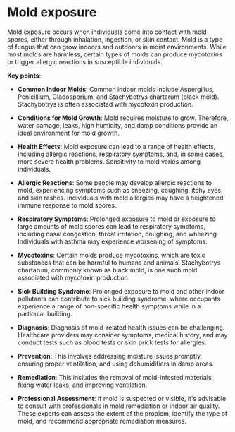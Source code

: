 # Mold exposure

Mold exposure occurs when individuals come into contact with mold spores, either through inhalation, ingestion, or skin contact. Mold is a type of fungus that can grow indoors and outdoors in moist environments. While most molds are harmless, certain types of molds can produce mycotoxins or trigger allergic reactions in susceptible individuals. 

**Key points**:

* **Common Indoor Molds**: Common indoor molds include Aspergillus, Penicillium, Cladosporium, and Stachybotrys chartarum (black mold). Stachybotrys is often associated with mycotoxin production.

* **Conditions for Mold Growth**: Mold requires moisture to grow. Therefore, water damage, leaks, high humidity, and damp conditions provide an ideal environment for mold growth.

* **Health Effects**: Mold exposure can lead to a range of health effects, including allergic reactions, respiratory symptoms, and, in some cases, more severe health problems. Sensitivity to mold varies among individuals.

* **Allergic Reactions**: Some people may develop allergic reactions to mold, experiencing symptoms such as sneezing, coughing, itchy eyes, and skin rashes. Individuals with mold allergies may have a heightened immune response to mold spores.

* **Respiratory Symptoms**: Prolonged exposure to mold or exposure to large amounts of mold spores can lead to respiratory symptoms, including nasal congestion, throat irritation, coughing, and wheezing. Individuals with asthma may experience worsening of symptoms.

* **Mycotoxins**: Certain molds produce mycotoxins, which are toxic substances that can be harmful to humans and animals. Stachybotrys chartarum, commonly known as black mold, is one such mold associated with mycotoxin production.

* **Sick Building Syndrome**: Prolonged exposure to mold and other indoor pollutants can contribute to sick building syndrome, where occupants experience a range of non-specific health symptoms while in a particular building.

* **Diagnosis**: Diagnosis of mold-related health issues can be challenging. Healthcare providers may consider symptoms, medical history, and may conduct tests such as blood tests or skin prick tests for allergies.

* **Prevention**: This involves addressing moisture issues promptly, ensuring proper ventilation, and using dehumidifiers in damp areas.     
  
* **Remediation**: This includes the removal of mold-infested materials, fixing water leaks, and improving ventilation.

* **Professional Assessment**: If mold is suspected or visible, it's advisable to consult with professionals in mold remediation or indoor air quality. These experts can assess the extent of the problem, identify the type of mold, and recommend appropriate remediation measures.

